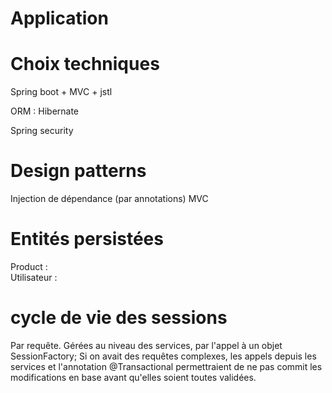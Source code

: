 # Application


# Choix techniques

Spring boot + MVC + jstl

ORM : Hibernate

Spring security

# Design patterns

Injection de dépendance (par annotations)
MVC

# Entités persistées

Product :  
Utilisateur :  

# cycle de vie des sessions

Par requête. Gérées au niveau des services, par l'appel à un objet SessionFactory;
Si on avait des requêtes complexes, les appels depuis les services et l'annotation @Transactional
permettraient de ne pas commit les modifications en base avant qu'elles soient toutes validées.